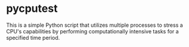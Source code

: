 # pycputest
This is a simple Python script that utilizes multiple processes to stress a CPU's capabilities by performing computationally intensive tasks for a specified time period.
